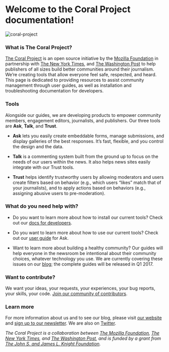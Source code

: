# Welcome to the Coral Project documentation! 

![coral-project](images/the_coral_project_home.png) 


### What is The Coral Project?
[The Coral Project](https://coralproject.net) is an open source initiative by the [Mozilla Foundation](https://www.mozilla.org/en-US/foundation/) in partnership with [The New York Times](http://www.nytimes.com/), and [The Washington Post](http://washingtonpost.com/) to help publishers of all sizes build better communities around their journalism. We’re creating tools that allow everyone feel safe, respected, and heard. This page is dedicated to providing resources to assist community management through user guides, as well as installation and troubleshooting documentation for developers.

### Tools
Alongside our guides, we are developing products to empower community members, engagement editors, journalists, and publishers. Our three tools are **Ask**, **Talk**, and **Trust**.

* **Ask** lets you easily create embeddable forms, manage submissions, and display galleries of the best responses. It’s fast, flexible, and you control the design and the data.

* **Talk** is a commenting system built from the ground up to focus on the needs of our users within the news. It also helps news sites easily integrate with our Trust tools.

* **Trust** helps identify trustworthy users by allowing moderators and users create filters based on behavior (e.g., which users “likes” match that of your journalists), and to apply actions based on behaviors (e.g., assigning abusive users to pre-moderation).

### What do you need help with?
* Do you want to learn more about how to install our current tools? Check out our [docs for developers](https://docs.coralproject.net/products/ask/).

* Do you want to learn more about how to use our current tools? Check out our [user guide](https://placeholder) for Ask.

* Want to learn more about building a healthy community? Our guides will help everyone in the newsroom be intentional about their community choices, whatever technology you use. We are currently covering these issues on our [blog](https://blog.coralproject.net/); the complete guides will be released in Q1 2017.


### Want to contribute?

We want your ideas, your requests, your experiences, your bug reports, your skills, your code. [Join our community of contributors](contribute).

### Learn more

For more information about us and to see our blog, please visit [our website](https://coralproject.net) and [sign up to our newsletter](http://tinyletter.com/coralproject). We are also on [Twitter](https://twitter.com/coralproject).

_The Coral Project is a collaboration between [The Mozilla Foundation](https://www.mozilla.org/en-US/foundation/), [The New York Times](http://nytimes.com), and [The Washington Post](http://washingtonpost.com), and is funded by a grant from [The John S. and James L. Knight Foundation](http://knightfoundation.org)._
